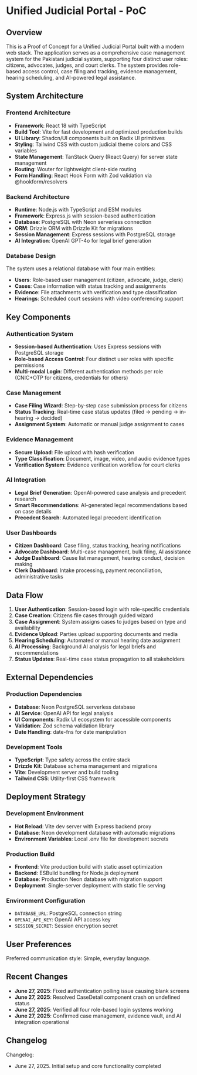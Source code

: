 # Unified Judicial Portal - PoC

## Overview

This is a Proof of Concept for a Unified Judicial Portal built with a modern web stack. The application serves as a comprehensive case management system for the Pakistani judicial system, supporting four distinct user roles: citizens, advocates, judges, and court clerks. The system provides role-based access control, case filing and tracking, evidence management, hearing scheduling, and AI-powered legal assistance.

## System Architecture

### Frontend Architecture
- **Framework**: React 18 with TypeScript
- **Build Tool**: Vite for fast development and optimized production builds
- **UI Library**: Shadcn/UI components built on Radix UI primitives
- **Styling**: Tailwind CSS with custom judicial theme colors and CSS variables
- **State Management**: TanStack Query (React Query) for server state management
- **Routing**: Wouter for lightweight client-side routing
- **Form Handling**: React Hook Form with Zod validation via @hookform/resolvers

### Backend Architecture
- **Runtime**: Node.js with TypeScript and ESM modules
- **Framework**: Express.js with session-based authentication
- **Database**: PostgreSQL with Neon serverless connection
- **ORM**: Drizzle ORM with Drizzle Kit for migrations
- **Session Management**: Express sessions with PostgreSQL storage
- **AI Integration**: OpenAI GPT-4o for legal brief generation

### Database Design
The system uses a relational database with four main entities:
- **Users**: Role-based user management (citizen, advocate, judge, clerk)
- **Cases**: Case information with status tracking and assignments
- **Evidence**: File attachments with verification and type classification
- **Hearings**: Scheduled court sessions with video conferencing support

## Key Components

### Authentication System
- **Session-based Authentication**: Uses Express sessions with PostgreSQL storage
- **Role-based Access Control**: Four distinct user roles with specific permissions
- **Multi-modal Login**: Different authentication methods per role (CNIC+OTP for citizens, credentials for others)

### Case Management
- **Case Filing Wizard**: Step-by-step case submission process for citizens
- **Status Tracking**: Real-time case status updates (filed → pending → in-hearing → decided)
- **Assignment System**: Automatic or manual judge assignment to cases

### Evidence Management
- **Secure Upload**: File upload with hash verification
- **Type Classification**: Document, image, video, and audio evidence types
- **Verification System**: Evidence verification workflow for court clerks

### AI Integration
- **Legal Brief Generation**: OpenAI-powered case analysis and precedent research
- **Smart Recommendations**: AI-generated legal recommendations based on case details
- **Precedent Search**: Automated legal precedent identification

### User Dashboards
- **Citizen Dashboard**: Case filing, status tracking, hearing notifications
- **Advocate Dashboard**: Multi-case management, bulk filing, AI assistance
- **Judge Dashboard**: Cause list management, hearing conduct, decision making
- **Clerk Dashboard**: Intake processing, payment reconciliation, administrative tasks

## Data Flow

1. **User Authentication**: Session-based login with role-specific credentials
2. **Case Creation**: Citizens file cases through guided wizard
3. **Case Assignment**: System assigns cases to judges based on type and availability
4. **Evidence Upload**: Parties upload supporting documents and media
5. **Hearing Scheduling**: Automated or manual hearing date assignment
6. **AI Processing**: Background AI analysis for legal briefs and recommendations
7. **Status Updates**: Real-time case status propagation to all stakeholders

## External Dependencies

### Production Dependencies
- **Database**: Neon PostgreSQL serverless database
- **AI Service**: OpenAI API for legal analysis
- **UI Components**: Radix UI ecosystem for accessible components
- **Validation**: Zod schema validation library
- **Date Handling**: date-fns for date manipulation

### Development Tools
- **TypeScript**: Type safety across the entire stack
- **Drizzle Kit**: Database schema management and migrations
- **Vite**: Development server and build tooling
- **Tailwind CSS**: Utility-first CSS framework

## Deployment Strategy

### Development Environment
- **Hot Reload**: Vite dev server with Express backend proxy
- **Database**: Neon development database with automatic migrations
- **Environment Variables**: Local .env file for development secrets

### Production Build
- **Frontend**: Vite production build with static asset optimization
- **Backend**: ESBuild bundling for Node.js deployment
- **Database**: Production Neon database with migration support
- **Deployment**: Single-server deployment with static file serving

### Environment Configuration
- `DATABASE_URL`: PostgreSQL connection string
- `OPENAI_API_KEY`: OpenAI API access key
- `SESSION_SECRET`: Session encryption secret

## User Preferences

Preferred communication style: Simple, everyday language.

## Recent Changes

- **June 27, 2025**: Fixed authentication polling issue causing blank screens
- **June 27, 2025**: Resolved CaseDetail component crash on undefined status
- **June 27, 2025**: Verified all four role-based login systems working
- **June 27, 2025**: Confirmed case management, evidence vault, and AI integration operational

## Changelog

Changelog:
- June 27, 2025. Initial setup and core functionality completed